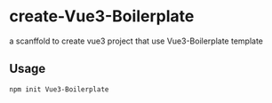 # create-Vue3-Boilerplate

a scanffold to create vue3 project that use Vue3-Boilerplate template

## Usage

```bash
npm init Vue3-Boilerplate
```
